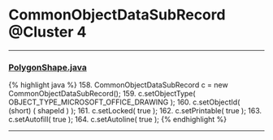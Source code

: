 # CommonObjectDataSubRecord @Cluster 4

***

### [PolygonShape.java](https://searchcode.com/codesearch/view/15642360/)
{% highlight java %}
158. CommonObjectDataSubRecord c = new CommonObjectDataSubRecord();
159. c.setObjectType( OBJECT_TYPE_MICROSOFT_OFFICE_DRAWING );
160. c.setObjectId( (short) ( shapeId ) );
161. c.setLocked( true );
162. c.setPrintable( true );
163. c.setAutofill( true );
164. c.setAutoline( true );
{% endhighlight %}

***

